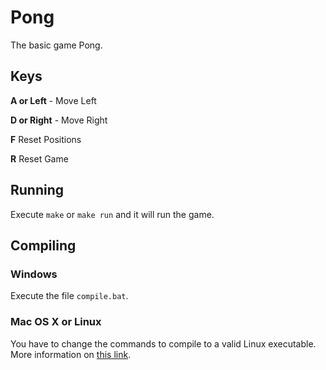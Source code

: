 # Pong

The basic game Pong.

## Keys

**A or Left** - Move Left

**D or Right** - Move Right

**F** Reset Positions

**R** Reset Game

## Running

Execute `make` or `make run` and it will run the game.

## Compiling

### Windows

Execute the file `compile.bat`.

### Mac OS X or Linux

You have to change the commands to compile to a valid Linux executable. More information on [this link](https://love2d.org/wiki/Game_Distribution).
